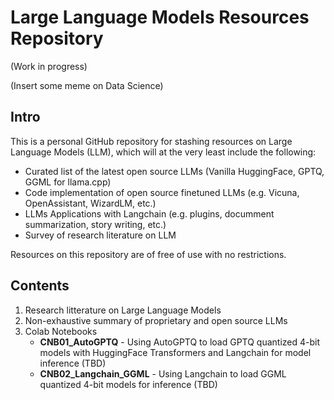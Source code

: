 # **Large Language Models Resources Repository**

(Work in progress)

(Insert some meme on Data Science)

## Intro

This is a personal GitHub repository for stashing resources on Large Language Models (LLM), which will at the very least include the following:

- Curated list of the latest open source LLMs (Vanilla HuggingFace, GPTQ, GGML for llama.cpp)
- Code implementation of open source finetuned LLMs (e.g. Vicuna, OpenAssistant, WizardLM, etc.)
- LLMs Applications with Langchain (e.g. plugins, documment summarization, story writing, etc.)
- Survey of research literature on LLM

Resources on this repository are of free of use with no restrictions.

## Contents

1. Research litterature on Large Language Models
2. Non-exhaustive summary of proprietary and open source LLMs
3. Colab Notebooks
    - **CNB01_AutoGPTQ** - Using AutoGPTQ to load GPTQ quantized 4-bit models with HuggingFace Transformers and Langchain for model inference (TBD)
    - **CNB02_Langchain_GGML** - Using Langchain to load GGML quantized 4-bit models for inference (TBD)
